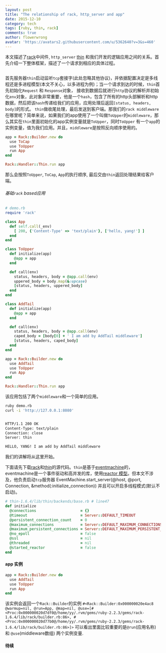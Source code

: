 ```yaml
---
layout: post
title: "The relationship of rack, http_server and app"
date: 2015-12-10
category: tech
tags: [ruby, thin, rack]
comments: true
author: flowerwrong
avatar: 'https://avatars2.githubusercontent.com/u/5362640?v=3&s=460'
---
```


本文描述了[rack](https://github.com/rack/rack)中间件, `http_server` [thin](https://github.com/macournoyer/thin) 和我们开发的逻辑应用之间的关系。首先介绍一下整体框架，描述了一个请求到相应的具体过程。

![]()

首先服务器`thin`启动监听`tcp`套接字(此处忽略其他协议)，并依据配置决定是多线程还是多进程模型(本文不关心，以多进程为例)；当一个请求到达的时候，`thin`首先初始化`Request` 和 `Response`对象，
接收到数据后就进行`http`协议的解析并初始化`env`对象，此对象非常重要，他是一个`hash`，包含了所有的http头部解析和http数据，然后把该`hash`传递给我们的应用，应用处理后返回`[status, headers, body]`的形式。
`thin`做收尾处理，最后发送到客户端。那我们的`rack middleware`在哪里呢？简单来说，如果我们的app使用了一个叫做`ToUpper`的`middleware`，那么其实在`thin`里面初始化的app实例变量就是`ToUpper`，同时`ToUpper`
有一个`app`的实例变量，值为我们应用。并且，`middleware`是按照反向顺序使用的。

```ruby
app = Rack::Builder.new do
  use ToCap
  use ToUpper
  run App
end

Rack::Handler::Thin.run app
```

那么会按照`ToUpper`, `ToCap`, `App`的执行顺序, 最后交由`thin`返回处理结果给客户端。


###### 基础`rack` based应用

```ruby
# demo.rb
require 'rack'

class App
  def self.call(_env)
    [ 200, {'Content-Type' => 'text/plain'}, ['hello, yang!'] ]
  end
end

class ToUpper
  def initialize(app)
    @app = app
  end

  def call(env)
    status, headers, body = @app.call(env)
    uppered_body = body.map(&:upcase)
    [status, headers, uppered_body]
  end
end

class AddTail
  def initialize(app)
    @app = app
  end

  def call(env)
    status, headers, body = @app.call(env)
    caped_body = [body[0] + ' I am add by AddTail middleware']
    [status, headers, caped_body]
  end
end

app = Rack::Builder.new do
  use AddTail
  use ToUpper
  run App
end

Rack::Handler::Thin.run app
```

该应用包括了两个`middleware`和一个简单的应用。

```bash
ruby demo.rb
curl -i 'http://127.0.0.1:8080'


HTTP/1.1 200 OK
Content-Type: text/plain
Connection: close
Server: thin

HELLO, YANG! I am add by AddTail middleware
```

我们的讲解将从这里开始。

下面请先下载[rack](https://github.com/rack/rack)和[thin](https://github.com/macournoyer/thin)的源代码。`thin`是基于[eventmachine](https://github.com/eventmachine/eventmachine)的，
eventmachine是一个事件驱动和高并发的库，使用[reactor 模型](http://en.wikipedia.org/wiki/Reactor_pattern)。但本文不涉及，他负责启动`tcp`服务器
        EventMachine.start_server(@host, @port, Connection, &method(:initialize_connection))
并且可以开启多线程模式(默认不启动)。

```ruby
# thin-1.6.4/lib/thin/backends/base.rb # line47
def initialize
  @connections                    = {}
  @timeout                        = Server::DEFAULT_TIMEOUT
  @persistent_connection_count    = 0
  @maximum_connections            = Server::DEFAULT_MAXIMUM_CONNECTIONS
  @maximum_persistent_connections = Server::DEFAULT_MAXIMUM_PERSISTENT_CONNECTIONS
  @no_epoll                       = false
  @ssl                            = nil
  @threaded                       = nil
  @started_reactor                = false
end
```

#### app 实例

```ruby
app = Rack::Builder.new do
  use AddTail
  use ToUpper
  run App
end
```

该实例会返回一个`Rack::Builder`的实例 `#<Rack::Builder:0x000000020e4ac8 @warmup=nil, @run=App, @map=nil, @use=[#<Proc:0x000000020d7df0@/home/yy/.rvm/gems/ruby-2.2.3/gems/rack-1.6.4/lib/rack/builder.rb:86>, #<Proc:0x000000020d77b0@/home/yy/.rvm/gems/ruby-2.2.3/gems/rack-1.6.4/lib/rack/builder.rb:86>]>`
可以看出里面比较重要的是`@run`(应用名称) 和 `@use`(middleware数组) 两个实例变量.

#### 待续
